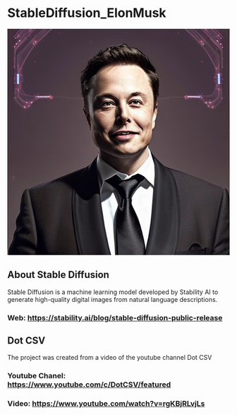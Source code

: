 # StableDiffusion_ElonMusk

<div align="center"><img src="https://github.com/ferdal137/StableDiffusion_ElonMusk/blob/main/Example_of_generated_images/00005-3182430458-Close%20portrai___.png?raw=true" width="512" height="512" /></div>

## About Stable Diffusion
Stable Diffusion is a machine learning model developed by Stability AI to generate high-quality digital images from natural language descriptions.
### Web: https://stability.ai/blog/stable-diffusion-public-release

## Dot CSV
The project was created from a video of the youtube channel Dot CSV

### Youtube Chanel: https://www.youtube.com/c/DotCSV/featured

### Video: https://www.youtube.com/watch?v=rgKBjRLvjLs
